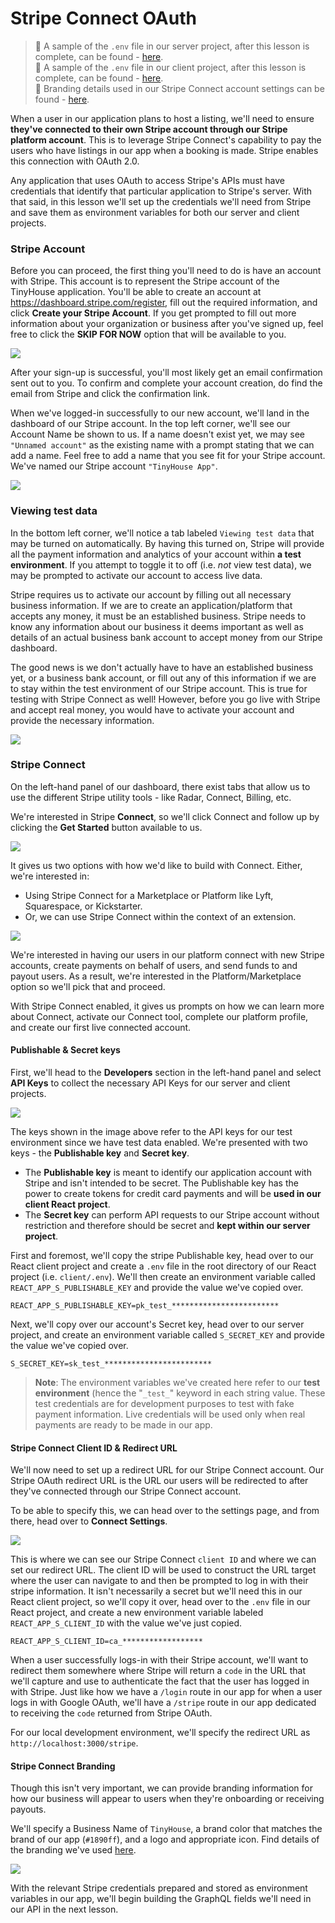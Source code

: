 # Stripe Connect OAuth

> 📝 A sample of the `.env` file in our server project, after this lesson is complete, can be found - [here](https://gist.github.com/djirdehh/1d7ca34ce9ff96ab011d388fa76ab9bf).<br />
> 📝 A sample of the `.env` file in our client project, after this lesson is complete, can be found - [here](https://gist.github.com/djirdehh/66795b1ab0b35ef7bf179776d2f323b7).<br />
> 📝 Branding details used in our Stripe Connect account settings can be found - [here](https://gist.github.com/djirdehh/fe8f0e057dd556e62fd20f7af875a3b9).

When a user in our application plans to host a listing, we'll need to ensure **they've connected to their own Stripe account through our Stripe platform account**. This is to leverage Stripe Connect's capability to pay the users who have listings in our app when a booking is made. Stripe enables this connection with OAuth 2.0.

Any application that uses OAuth to access Stripe's APIs must have credentials that identify that particular application to Stripe's server. With that said, in this lesson we'll set up the credentials we'll need from Stripe and save them as environment variables for both our server and client projects.

### Stripe Account

Before you can proceed, the first thing you'll need to do is have an account with Stripe. This account is to represent the Stripe account of the TinyHouse application. You'll be able to create an account at <https://dashboard.stripe.com/register>, fill out the required information, and click **Create your Stripe Account**. If you get prompted to fill out more information about your organization or business after you've signed up, feel free to click the **SKIP FOR NOW** option that will be available to you.

![](public/assets/sign_up_1.png)

After your sign-up is successful, you'll most likely get an email confirmation sent out to you. To confirm and complete your account creation, do find the email from Stripe and click the confirmation link.

When we've logged-in successfully to our new account, we'll land in the dashboard of our Stripe account. In the top left corner, we'll see our Account Name be shown to us. If a name doesn't exist yet, we may see `"Unnamed account"` as the existing name with a prompt stating that we can add a name. Feel free to add a name that you see fit for your Stripe account. We've named our Stripe account `"TinyHouse App"`.

![](public/assets/dashboard.png)

### Viewing test data

In the bottom left corner, we'll notice a tab labeled `Viewing test data` that may be turned on automatically. By having this turned on, Stripe will provide all the payment information and analytics of your account within **a test environment**. If you attempt to toggle it to off (i.e. _not_ view test data), we may be prompted to activate our account to access live data.

Stripe requires us to activate our account by filling out all necessary business information. If we are to create an application/platform that accepts any money, it must be an established business. Stripe needs to know any information about our business it deems important as well as details of an actual business bank account to accept money from our Stripe dashboard.

The good news is we don't actually have to have an established business yet, or a business bank account, or fill out any of this information if we are to stay within the test environment of our Stripe account. This is true for testing with Stripe Connect as well! However, before you go live with Stripe and accept real money, you would have to activate your account and provide the necessary information.

![](public/assets/sign_up_2.png)

### Stripe Connect

On the left-hand panel of our dashboard, there exist tabs that allow us to use the different Stripe utility tools - like Radar, Connect, Billing, etc.

We're interested in Stripe **Connect**, so we'll click Connect and follow up by clicking the **Get Started** button available to us.

![](public/assets/get_started_connect.png)

It gives us two options with how we'd like to build with Connect. Either, we're interested in:

-   Using Stripe Connect for a Marketplace or Platform like Lyft, Squarespace, or Kickstarter.
-   Or, we can use Stripe Connect within the context of an extension.

![](public/assets/build_marketplace.png)

We're interested in having our users in our platform connect with new Stripe accounts, create payments on behalf of users, and send funds to and payout users. As a result, we're interested in the Platform/Marketplace option so we'll pick that and proceed.

With Stripe Connect enabled, it gives us prompts on how we can learn more about Connect, activate our Connect tool, complete our platform profile, and create our first live connected account.

#### Publishable & Secret keys

First, we'll head to the **Developers** section in the left-hand panel and select **API Keys** to collect the necessary API Keys for our server and client projects.

![](public/assets/api_keys.png)

The keys shown in the image above refer to the API keys for our test environment since we have test data enabled. We're presented with two keys - the **Publishable key** and **Secret key**.

-   The **Publishable key** is meant to identify our application account with Stripe and isn't intended to be secret. The Publishable key has the power to create tokens for credit card payments and will be **used in our client React project**.
-   The **Secret key** can perform API requests to our Stripe account without restriction and therefore should be secret and **kept within our server project**.

First and foremost, we'll copy the stripe Publishable key, head over to our React client project and create a `.env` file in the root directory of our React project (i.e. `client/.env`). We'll then create an environment variable called `REACT_APP_S_PUBLISHABLE_KEY` and provide the value we've copied over.

    REACT_APP_S_PUBLISHABLE_KEY=pk_test_************************

Next, we'll copy over our account's Secret key, head over to our server project, and create an environment variable called `S_SECRET_KEY` and provide the value we've copied over.

    S_SECRET_KEY=sk_test_************************

> **Note**: The environment variables we've created here refer to our **test environment** (hence the "`_test_`" keyword in each string value. These test credentials are for development purposes to test with fake payment information. Live credentials will be used only when real payments are ready to be made in our app.

#### Stripe Connect Client ID & Redirect URL

We'll now need to set up a redirect URL for our Stripe Connect account. Our Stripe OAuth redirect URL is the URL our users will be redirected to after they've connected through our Stripe Connect account.

To be able to specify this, we can head over to the settings page, and from there, head over to **Connect Settings**.

![](public/assets/oauth.png)

This is where we can see our Stripe Connect `client ID` and where we can set our redirect URL. The client ID will be used to construct the URL target where the user can navigate to and then be prompted to log in with their stripe information. It isn't necessarily a secret but we'll need this in our React client project, so we'll copy it over, head over to the `.env` file in our React project, and create a new environment variable labeled `REACT_APP_S_CLIENT_ID` with the value we've just copied.

    REACT_APP_S_CLIENT_ID=ca_******************

When a user successfully logs-in with their Stripe account, we'll want to redirect them somewhere where Stripe will return a `code` in the URL that we'll capture and use to authenticate the fact that the user has logged in with Stripe. Just like how we have a `/login` route in our app for when a user logs in with Google OAuth, we'll have a `/stripe` route in our app dedicated to receiving the `code` returned from Stripe OAuth.

For our local development environment, we'll specify the redirect URL as `http://localhost:3000/stripe`.

#### Stripe Connect Branding

Though this isn't very important, we can provide branding information for how our business will appear to users when they're onboarding or receiving payouts.

We'll specify a Business Name of `TinyHouse`, a brand color that matches the brand of our app (`#1890ff`), and a logo and appropriate icon. Find details of the branding we've used [here](https://gist.github.com/djirdehh/fe8f0e057dd556e62fd20f7af875a3b9).

![](public/assets/brand.png)

With the relevant Stripe credentials prepared and stored as environment variables in our app, we'll begin building the GraphQL fields we'll need in our API in the next lesson.
